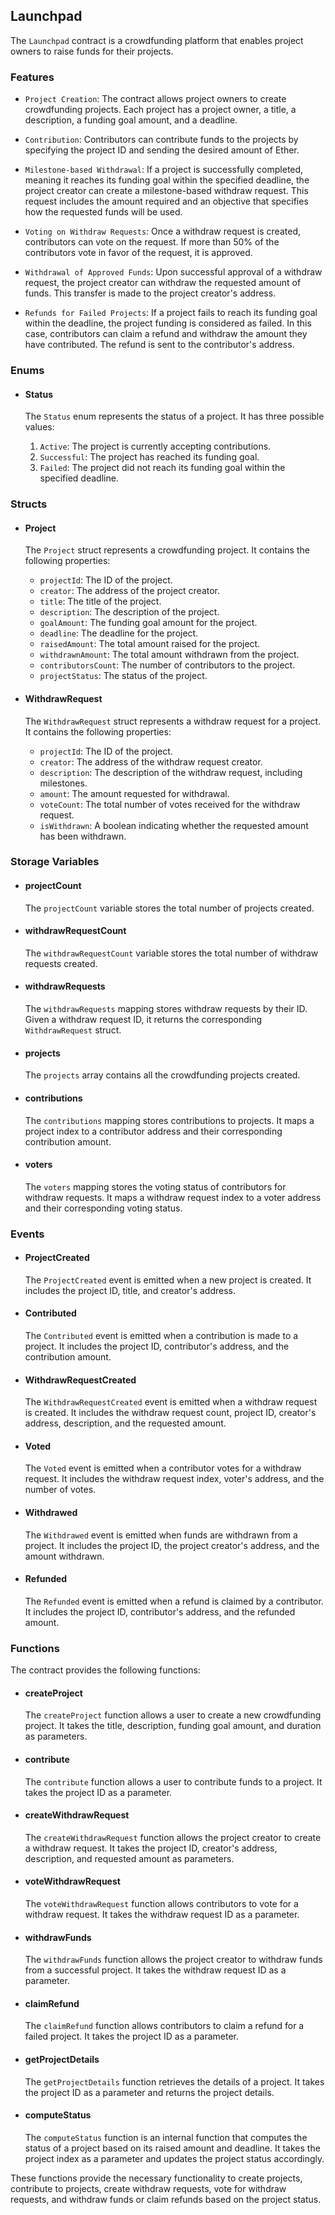 ## Launchpad

The `Launchpad` contract is a crowdfunding platform that enables project owners to raise funds for their projects. 
 
### Features

- `Project Creation`: The contract allows project owners to create crowdfunding projects. Each project has a project owner, a title, a description, a funding goal amount, and a deadline.

- `Contribution`: Contributors can contribute funds to the projects by specifying the project ID and sending the desired amount of Ether.

- `Milestone-based Withdrawal`: If a project is successfully completed, meaning it reaches its funding goal within the specified deadline, the project creator can create a milestone-based withdraw request. This request includes the amount required and an objective that specifies how the requested funds will be used.

- `Voting on Withdraw Requests`: Once a withdraw request is created, contributors can vote on the request. If more than 50% of the contributors vote in favor of the request, it is approved.

- `Withdrawal of Approved Funds`: Upon successful approval of a withdraw request, the project creator can withdraw the requested amount of funds. This transfer is made to the project creator's address.

- `Refunds for Failed Projects`: If a project fails to reach its funding goal within the deadline, the project funding is considered as failed. In this case, contributors can claim a refund and withdraw the amount they have contributed. The refund is sent to the contributor's address.

### Enums

- #### Status

  The `Status` enum represents the status of a project. It has three possible values:

  1. `Active`: The project is currently accepting contributions.
  2. `Successful`: The project has reached its funding goal.
  3. `Failed`: The project did not reach its funding goal within the specified deadline.

### Structs

- #### Project

  The `Project` struct represents a crowdfunding project. It contains the following properties:

  - `projectId`: The ID of the project.
  - `creator`: The address of the project creator.
  - `title`: The title of the project.
  - `description`: The description of the project.
  - `goalAmount`: The funding goal amount for the project.
  - `deadline`: The deadline for the project.
  - `raisedAmount`: The total amount raised for the project.
  - `withdrawnAmount`: The total amount withdrawn from the project.
  - `contributorsCount`: The number of contributors to the project.
  - `projectStatus`: The status of the project.

- #### WithdrawRequest

  The `WithdrawRequest` struct represents a withdraw request for a project. It contains the following properties:

  - `projectId`: The ID of the project.
  - `creator`: The address of the withdraw request creator.
  - `description`: The description of the withdraw request, including milestones.
  - `amount`: The amount requested for withdrawal.
  - `voteCount`: The total number of votes received for the withdraw request.
  - `isWithdrawn`: A boolean indicating whether the requested amount has been withdrawn.

### Storage Variables

- #### projectCount
  The `projectCount` variable stores the total number of projects created.

- #### withdrawRequestCount
  The `withdrawRequestCount` variable stores the total number of withdraw requests created.

- #### withdrawRequests

  The `withdrawRequests` mapping stores withdraw requests by their ID. Given a withdraw request ID, it returns the corresponding `WithdrawRequest` struct.

- #### projects

  The `projects` array contains all the crowdfunding projects created.

- #### contributions

  The `contributions` mapping stores contributions to projects. It maps a project index to a contributor address and their corresponding contribution amount.

- #### voters

  The `voters` mapping stores the voting status of contributors for withdraw requests. It maps a withdraw request index to a voter address and their corresponding voting status.

### Events

- #### ProjectCreated

  The `ProjectCreated` event is emitted when a new project is created. It includes the project ID, title, and creator's address.

- #### Contributed

  The `Contributed` event is emitted when a contribution is made to a project. It includes the project ID, contributor's address, and the contribution amount.

- #### WithdrawRequestCreated

  The `WithdrawRequestCreated` event is emitted when a withdraw request is created. It includes the withdraw request count, project ID, creator's address, description, and the requested amount.

- #### Voted

  The `Voted` event is emitted when a contributor votes for a withdraw request. It includes the withdraw request index, voter's address, and the number of votes.

- #### Withdrawed

  The `Withdrawed` event is emitted when funds are withdrawn from a project. It includes the project ID, the project creator's address, and the amount withdrawn.

- #### Refunded

  The `Refunded` event is emitted when a refund is claimed by a contributor. It includes the project ID, contributor's address, and the refunded amount.

### Functions

The contract provides the following functions:

- #### createProject

  The `createProject` function allows a user to create a new crowdfunding project. It takes the title, description, funding goal amount, and duration as parameters.

- #### contribute

  The `contribute` function allows a user to contribute funds to a project. It takes the project ID as a parameter.

- #### createWithdrawRequest

  The `createWithdrawRequest` function allows the project creator to create a withdraw request. It takes the project ID, creator's address, description, and requested amount as parameters.

- #### voteWithdrawRequest

  The `voteWithdrawRequest` function allows contributors to vote for a withdraw request. It takes the withdraw request ID as a parameter.

- #### withdrawFunds

  The `withdrawFunds` function allows the project creator to withdraw funds from a successful project. It takes the withdraw request ID as a parameter.

- #### claimRefund

  The `claimRefund` function allows contributors to claim a refund for a failed project. It takes the project ID as a parameter.

- #### getProjectDetails

  The `getProjectDetails` function retrieves the details of a project. It takes the project ID as a parameter and returns the project details.

- #### computeStatus

  The `computeStatus` function is an internal function that computes the status of a project based on its raised amount and deadline. It takes the project index as a parameter and updates the project status accordingly.

These functions provide the necessary functionality to create projects, contribute to projects, create withdraw requests, vote for withdraw requests, and withdraw funds or claim refunds based on the project status.